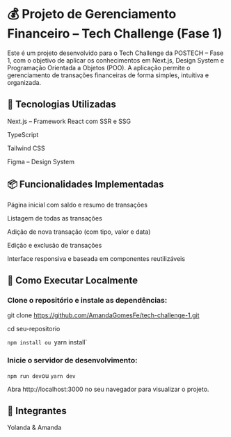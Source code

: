 # 💰 Projeto de Gerenciamento Financeiro – Tech Challenge (Fase 1)
Este é um projeto desenvolvido para o Tech Challenge da POSTECH – Fase 1, com o objetivo de aplicar os conhecimentos em Next.js, Design System e Programação Orientada a Objetos (POO). A aplicação permite o gerenciamento de transações financeiras de forma simples, intuitiva e organizada.

## 🧰 Tecnologias Utilizadas
Next.js – Framework React com SSR e SSG

TypeScript

Tailwind CSS

Figma – Design System

## 📦 Funcionalidades Implementadas
Página inicial com saldo e resumo de transações

Listagem de todas as transações

Adição de nova transação (com tipo, valor e data)

Edição e exclusão de transações

Interface responsiva e baseada em componentes reutilizáveis

## 🚀 Como Executar Localmente
### Clone o repositório e instale as dependências:

git clone https://github.com/AmandaGomesFe/tech-challenge-1.git

cd seu-repositorio

`npm install ou `yarn install`

### Inicie o servidor de desenvolvimento:


`npm run dev`ou `yarn dev`

Abra http://localhost:3000 no seu navegador para visualizar o projeto.

## 👥 Integrantes
Yolanda & Amanda